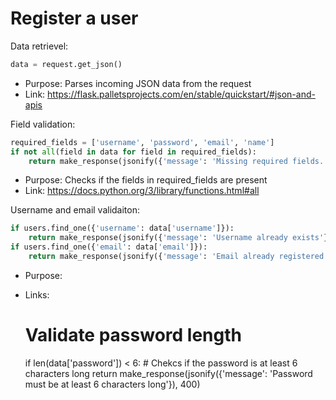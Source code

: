 # Register a user

Data retrievel:
``` Python
data = request.get_json()
```
- Purpose: Parses incoming JSON data from the request
- Link: https://flask.palletsprojects.com/en/stable/quickstart/#json-and-apis

Field validation:
``` Python
required_fields = ['username', 'password', 'email', 'name'] 
if not all(field in data for field in required_fields): 
    return make_response(jsonify({'message': 'Missing required fields. Required fields are: username, password, email, and name'}), 400)
```
- Purpose: Checks if the fields in required_fields are present
- Link: https://docs.python.org/3/library/functions.html#all

Username and email validaiton:
``` Python
if users.find_one({'username': data['username']}): 
    return make_response(jsonify({'message': 'Username already exists'}), 409)
if users.find_one({'email': data['email']}):
    return make_response(jsonify({'message': 'Email already registered'}), 409)
```
- Purpose:
- Links:


    # Validate password length
    if len(data['password']) < 6: # Chekcs if the password is at least 6 characters long
        return make_response(jsonify({'message': 'Password must be at least 6 characters long'}), 400)
